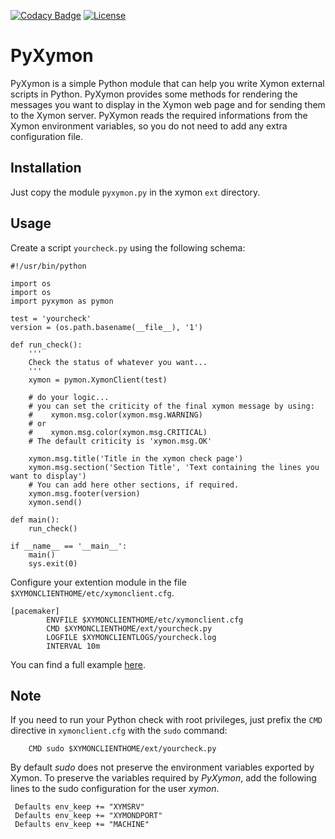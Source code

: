 [![Codacy Badge](https://api.codacy.com/project/badge/Grade/3df5f854b1e44e65a1c3fc5331d4043f)](https://www.codacy.com/app/madrisan/pyxymon?utm_source=github.com&amp;utm_medium=referral&amp;utm_content=madrisan/pyxymon&amp;utm_campaign=Badge_Grade)
[![License](https://img.shields.io/badge/License-GPL--3.0-blue.svg)](https://spdx.org/licenses/GPL-3.0.html)

# PyXymon

PyXymon is a simple Python module that can help you write Xymon external scripts in Python.
PyXymon provides some methods for rendering the messages you want to display in the Xymon web page and for sending them to the Xymon server.
PyXymon reads the required informations from the Xymon environment variables, so you do not need to add any extra configuration file.

## Installation

Just copy the module `pyxymon.py` in the xymon `ext` directory.

## Usage

Create a script `yourcheck.py` using the following schema:

```
#!/usr/bin/python

import os
import os
import pyxymon as pymon

test = 'yourcheck'
version = (os.path.basename(__file__), '1')

def run_check():
    '''
    Check the status of whatever you want...
    '''
    xymon = pymon.XymonClient(test)

    # do your logic...
    # you can set the criticity of the final xymon message by using:
    #    xymon.msg.color(xymon.msg.WARNING)
    # or
    #    xymon.msg.color(xymon.msg.CRITICAL)
    # The default criticity is 'xymon.msg.OK' 
    
    xymon.msg.title('Title in the xymon check page')
    xymon.msg.section('Section Title', 'Text containing the lines you want to display')
    # You can add here other sections, if required.
    xymon.msg.footer(version)
    xymon.send()

def main():
    run_check()

if __name__ == '__main__':
    main()
    sys.exit(0)
```

Configure your extention module in the file `$XYMONCLIENTHOME/etc/xymonclient.cfg`.

```
[pacemaker]
        ENVFILE $XYMONCLIENTHOME/etc/xymonclient.cfg
        CMD $XYMONCLIENTHOME/ext/yourcheck.py
        LOGFILE $XYMONCLIENTLOGS/yourcheck.log
        INTERVAL 10m
```

You can find a full example [here](example/bb-pacemaker.py).

## Note

If you need to run your Python check with root privileges, just prefix the `CMD` directive in `xymonclient.cfg`
with the `sudo` command:  

        CMD sudo $XYMONCLIENTHOME/ext/yourcheck.py

By default *sudo* does not preserve the environment variables exported by Xymon.
To preserve the variables required by *PyXymon*, add the following lines to the sudo configuration for the user *xymon*.

```
 Defaults env_keep += "XYMSRV"
 Defaults env_keep += "XYMONDPORT"
 Defaults env_keep += "MACHINE"
```
